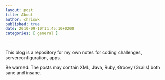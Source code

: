 ```yaml
---
layout: post
title: About
author: chriswk
published: true
date: 2010-09-10T11:45:10+0200
categories: [ general ]

---
```


<p>This blog is a repository for my own notes for coding challenges, serverconfiguration, apps.</p>
<p>Be warned: The posts may contain XML, Java, Ruby, Groovy (Grails) both sane and insane.</p>
